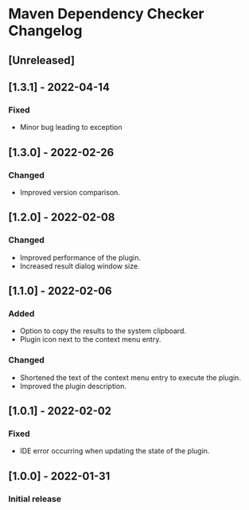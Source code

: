 <!-- Keep a Changelog guide -> https://keepachangelog.com -->

# Maven Dependency Checker Changelog

## [Unreleased]

## [1.3.1] - 2022-04-14
### Fixed
- Minor bug leading to exception

## [1.3.0] - 2022-02-26
### Changed
- Improved version comparison.

## [1.2.0] - 2022-02-08
### Changed
- Improved performance of the plugin.
- Increased result dialog window size.

## [1.1.0] - 2022-02-06
### Added
- Option to copy the results to the system clipboard.
- Plugin icon next to the context menu entry.
### Changed
- Shortened the text of the context menu entry to execute the plugin.
- Improved the plugin description.

## [1.0.1] - 2022-02-02
### Fixed
- IDE error occurring when updating the state of the plugin.

## [1.0.0] - 2022-01-31
### Initial release